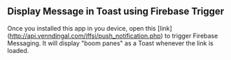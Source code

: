 ## Display Message in Toast using Firebase Trigger

Once you installed this app in you device, open this [link] (http://api.venndingal.com/iffsi/push_notification.php) to trigger Firebase Messaging.
It will display "boom panes" as a Toast whenever the link is loaded.
